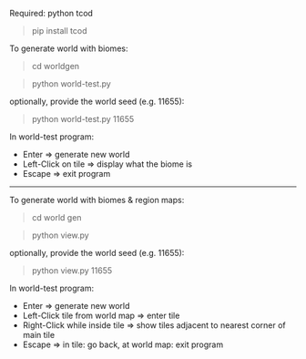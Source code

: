 Required: python tcod
  > pip install tcod

To generate world with biomes:
  > cd worldgen

  > python world-test.py

optionally, provide the world seed (e.g. 11655):
  > python world-test.py 11655

In world-test program:
  * Enter                 => generate new world
  * Left-Click on tile    => display what the biome is
  * Escape                => exit program

---------------------------------

To generate world with biomes & region maps:
  > cd world gen

  > python view.py

optionally, provide the world seed (e.g. 11655):
  > python view.py 11655

In world-test program:
  * Enter                             => generate new world
  * Left-Click tile from world map    => enter tile
  * Right-Click while inside tile     => show tiles adjacent to nearest corner of main tile
  * Escape                            => in tile: go back, at world map: exit program

